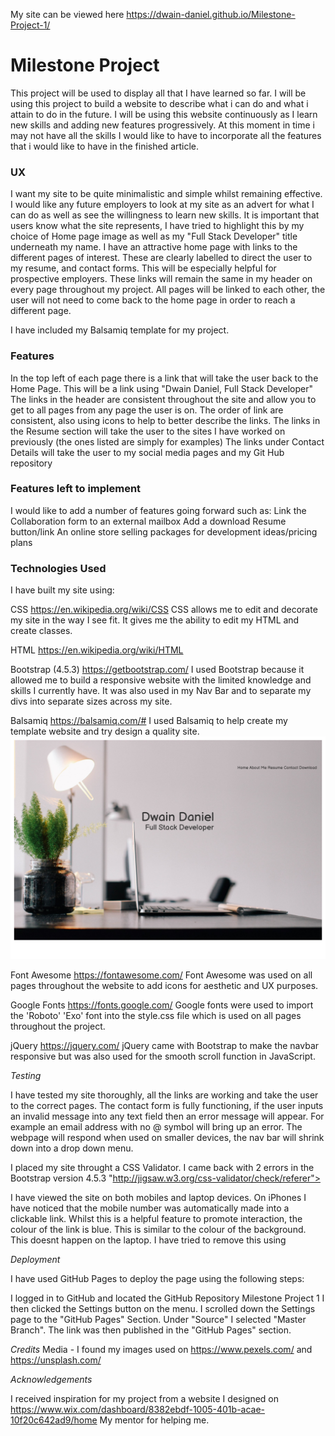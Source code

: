 My site can be viewed here https://dwain-daniel.github.io/Milestone-Project-1/ 

<h1>Milestone Project</h1>

This project will be used to display all that I have learned so far. I will be using this project to build a website to describe what i can do and what i attain to do in the future. 
I will be using this website continuously as I learn new skills and adding new features progressively. At this moment in time i may not have all the skills
I would like to have to incorporate all the features that i would like to have in the finished article.

<h3>UX</h3>

I want my site to be quite minimalistic and simple whilst remaining effective. 
I would like any future employers to look at my site as an advert for what I can do as well as see the willingness to learn new skills.
It is important that users know what the site represents, I have tried to highlight this by my choice of Home page image as well as 
my "Full Stack Developer" title underneath my name. 
I have an attractive home page with links to the different pages of interest. These are clearly labelled to direct the user to my resume, and contact forms. This will be 
especially helpful for prospective employers. 
These links will remain the same in my header on every page throughout my project. All pages will be linked to each other, the user will not need to come back to the home page in order to reach a different page. 

I have included my Balsamiq template for my project. 

<h3>Features</h3>

In the top left of each page there is a link that will take the user back to the Home Page. This will be a link using "Dwain Daniel, Full Stack Developer"
The links in the header are consistent throughout the site and allow you to get to all pages from any page the user is on. The order of link are consistent, also using icons to 
help to better describe the links.
The links in the Resume section will take the user to the sites I have worked on previously (the ones listed are simply for examples)
The links under Contact Details will take the user to my social media pages and my Git Hub repository


<h3>Features left to implement</h3>

I would like to add a number of features going forward such as: 
Link the Collaboration form to an external mailbox
Add a download Resume button/link
An online store selling packages for development ideas/pricing plans

<h3> Technologies Used </h3>

I have built my site using: 

CSS https://en.wikipedia.org/wiki/CSS 
CSS allows me to edit and decorate my site in the way I see fit. It gives me the ability to edit my HTML and create classes.

HTML https://en.wikipedia.org/wiki/HTML 

Bootstrap (4.5.3) https://getbootstrap.com/ 
I used Bootstrap because it allowed me to build a responsive website with the limited knowledge and skills I currently have. It was also used in my Nav Bar and
to separate my divs into separate sizes across my site. 

Balsamiq https://balsamiq.com/# 
I used Balsamiq to help create my template website and try design a quality site. <img src="assets/balsamiq/wireframe.pdf">

Font Awesome https://fontawesome.com/ 
Font Awesome was used on all pages throughout the website to add icons for aesthetic and UX purposes.

Google Fonts https://fonts.google.com/
Google fonts were used to import the 'Roboto' 'Exo' font into the style.css file which is used on all pages throughout the project.

jQuery https://jquery.com/ 
jQuery came with Bootstrap to make the navbar responsive but was also used for the smooth scroll function in JavaScript.

*Testing* 

I have tested my site thoroughly, all the links are working and take the user to the correct pages. 
The contact form is fully functioning, if the user inputs an invalid message into any text field then an error message will appear. For example an 
email address with no @ symbol will bring up an error.
The webpage will respond when used on smaller devices, the nav bar will shrink down into a drop down menu. 

I placed my site throught a CSS Validator. I came back with 2 errors in the Bootstrap version 4.5.3 "http://jigsaw.w3.org/css-validator/check/referer">

I have viewed the site on both mobiles and laptop devices. On iPhones I have noticed that the mobile number was automatically made into a clickable link.
Whilst this is a helpful feature to promote interaction, the colour of the link is blue. This is similar to the colour of the background. This doesnt happen on the laptop.
I have tried to remove this using <meta name="format-detection" content="telephone=no">

*Deployment*

I have used GitHub Pages to deploy the page using the following steps:

I logged in to GitHub and located the GitHub Repository Milestone Project 1
I then clicked the Settings button on the menu.
I scrolled down the Settings page to the "GitHub Pages" Section.
Under "Source" I selected "Master Branch".
The link was then published in the "GitHub Pages" section.

*Credits*
Media - I found my images used on https://www.pexels.com/ and https://unsplash.com/  

*Acknowledgements* 

I received inspiration for my project from a website I designed on https://www.wix.com/dashboard/8382ebdf-1005-401b-acae-10f20c642ad9/home
My mentor for helping me.  
